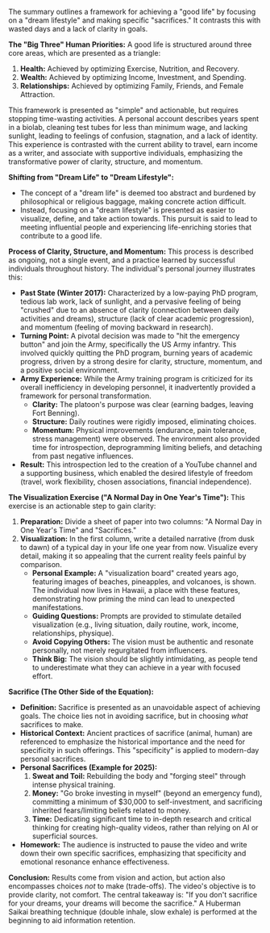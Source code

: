 The summary outlines a framework for achieving a "good life" by focusing on a "dream lifestyle" and making specific "sacrifices." It contrasts this with wasted days and a lack of clarity in goals.

**The "Big Three" Human Priorities:**
A good life is structured around three core areas, which are presented as a triangle:
1.  **Health:** Achieved by optimizing Exercise, Nutrition, and Recovery.
2.  **Wealth:** Achieved by optimizing Income, Investment, and Spending.
3.  **Relationships:** Achieved by optimizing Family, Friends, and Female Attraction.

This framework is presented as "simple" and actionable, but requires stopping time-wasting activities. A personal account describes years spent in a biolab, cleaning test tubes for less than minimum wage, and lacking sunlight, leading to feelings of confusion, stagnation, and a lack of identity. This experience is contrasted with the current ability to travel, earn income as a writer, and associate with supportive individuals, emphasizing the transformative power of clarity, structure, and momentum.

**Shifting from "Dream Life" to "Dream Lifestyle":**
*   The concept of a "dream life" is deemed too abstract and burdened by philosophical or religious baggage, making concrete action difficult.
*   Instead, focusing on a "dream lifestyle" is presented as easier to visualize, define, and take action towards. This pursuit is said to lead to meeting influential people and experiencing life-enriching stories that contribute to a good life.

**Process of Clarity, Structure, and Momentum:**
This process is described as ongoing, not a single event, and a practice learned by successful individuals throughout history. The individual's personal journey illustrates this:
*   **Past State (Winter 2017):** Characterized by a low-paying PhD program, tedious lab work, lack of sunlight, and a pervasive feeling of being "crushed" due to an absence of clarity (connection between daily activities and dreams), structure (lack of clear academic progression), and momentum (feeling of moving backward in research).
*   **Turning Point:** A pivotal decision was made to "hit the emergency button" and join the Army, specifically the US Army infantry. This involved quickly quitting the PhD program, burning years of academic progress, driven by a strong desire for clarity, structure, momentum, and a positive social environment.
*   **Army Experience:** While the Army training program is criticized for its overall inefficiency in developing personnel, it inadvertently provided a framework for personal transformation.
    *   **Clarity:** The platoon's purpose was clear (earning badges, leaving Fort Benning).
    *   **Structure:** Daily routines were rigidly imposed, eliminating choices.
    *   **Momentum:** Physical improvements (endurance, pain tolerance, stress management) were observed. The environment also provided time for introspection, deprogramming limiting beliefs, and detaching from past negative influences.
*   **Result:** This introspection led to the creation of a YouTube channel and a supporting business, which enabled the desired lifestyle of freedom (travel, work flexibility, chosen associations, financial independence).

**The Visualization Exercise ("A Normal Day in One Year's Time"):**
This exercise is an actionable step to gain clarity:
1.  **Preparation:** Divide a sheet of paper into two columns: "A Normal Day in One Year's Time" and "Sacrifices."
2.  **Visualization:** In the first column, write a detailed narrative (from dusk to dawn) of a typical day in your life one year from now. Visualize every detail, making it so appealing that the current reality feels painful by comparison.
    *   **Personal Example:** A "visualization board" created years ago, featuring images of beaches, pineapples, and volcanoes, is shown. The individual now lives in Hawaii, a place with these features, demonstrating how priming the mind can lead to unexpected manifestations.
    *   **Guiding Questions:** Prompts are provided to stimulate detailed visualization (e.g., living situation, daily routine, work, income, relationships, physique).
    *   **Avoid Copying Others:** The vision must be authentic and resonate personally, not merely regurgitated from influencers.
    *   **Think Big:** The vision should be slightly intimidating, as people tend to underestimate what they can achieve in a year with focused effort.

**Sacrifice (The Other Side of the Equation):**
*   **Definition:** Sacrifice is presented as an unavoidable aspect of achieving goals. The choice lies not in avoiding sacrifice, but in choosing *what* sacrifices to make.
*   **Historical Context:** Ancient practices of sacrifice (animal, human) are referenced to emphasize the historical importance and the need for specificity in such offerings. This "specificity" is applied to modern-day personal sacrifices.
*   **Personal Sacrifices (Example for 2025):**
    1.  **Sweat and Toil:** Rebuilding the body and "forging steel" through intense physical training.
    2.  **Money:** "Go broke investing in myself" (beyond an emergency fund), committing a minimum of $30,000 to self-investment, and sacrificing inherited fears/limiting beliefs related to money.
    3.  **Time:** Dedicating significant time to in-depth research and critical thinking for creating high-quality videos, rather than relying on AI or superficial sources.
*   **Homework:** The audience is instructed to pause the video and write down their own specific sacrifices, emphasizing that specificity and emotional resonance enhance effectiveness.

**Conclusion:**
Results come from vision and action, but action also encompasses choices *not* to make (trade-offs). The video's objective is to provide clarity, not comfort. The central takeaway is: "If you don't sacrifice for your dreams, your dreams will become the sacrifice." A Huberman Saikai breathing technique (double inhale, slow exhale) is performed at the beginning to aid information retention.